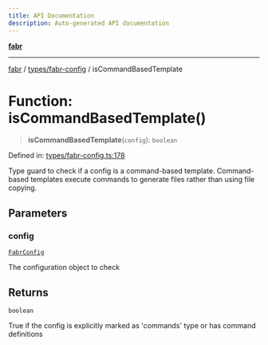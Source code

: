 ```yaml
---
title: API Documentation
description: Auto-generated API documentation
---
```


[**fabr**](../../../README.md)

***

[fabr](../../../README.md) / [types/fabr-config](../README.md) / isCommandBasedTemplate

# Function: isCommandBasedTemplate()

> **isCommandBasedTemplate**(`config`): `boolean`

Defined in: [types/fabr-config.ts:178](https://github.com/yashjawale/fabr/blob/main/src/types/fabr-config.ts#L178)

Type guard to check if a config is a command-based template.
Command-based templates execute commands to generate files rather than using file copying.

## Parameters

### config

[`FabrConfig`](../interfaces/FabrConfig.md)

The configuration object to check

## Returns

`boolean`

True if the config is explicitly marked as 'commands' type or has command definitions
